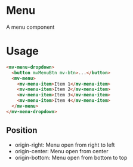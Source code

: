 # Menu

A menu component

# Usage

```html
<mv-menu-dropdown>
  <button mvMenuBtn mv-btn>...</button>
  <mv-menu>
    <mv-menu-item>Item 1</mv-menu-item>
    <mv-menu-item>Item 2</mv-menu-item>
    <mv-menu-item>Item 3</mv-menu-item>
    <mv-menu-item>Item 4</mv-menu-item>
  </mv-menu>
</mv-menu-dropdown>
```

## Position
- origin-right: Menu open from right to left
- origin-center: Menu open from center
- origin-bottom: Menu open from bottom to top
